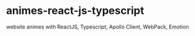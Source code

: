 # animes-react-js-typescript
website animes with ReactJS, Typescript, Apollo Client, WebPack, Emotion
